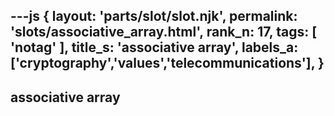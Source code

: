 ---js
{
  layout: 'parts/slot/slot.njk',
  permalink: 'slots/associative_array.html',
  rank_n: 17,
  tags: [ 'notag' ],
  title_s: 'associative array',
  labels_a: ['cryptography','values','telecommunications'],
}
---
## associative array



